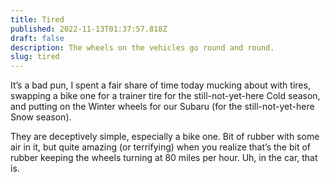 ```yaml
---
title: Tired
published: 2022-11-13T01:37:57.818Z
draft: false
description: The wheels on the vehicles go round and round. 
slug: tired
---
```

It’s a bad pun, I spent a fair share of time today mucking about with tires, swapping a bike one for a trainer tire for the still-not-yet-here Cold season, and putting on the Winter wheels for our Subaru (for the still-not-yet-here Snow season).

They are deceptively simple, especially a bike one. Bit of rubber with some air in it, but quite amazing (or terrifying) when you realize that’s the bit of rubber keeping the wheels turning at 80 miles per hour. Uh, in the car, that is.